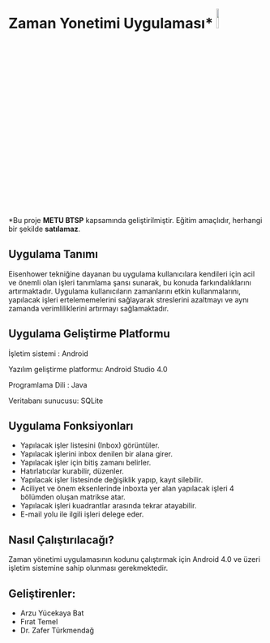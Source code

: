 # Zaman Yonetimi Uygulaması*  <img src="https://static-s.aa-cdn.net/img/gp/20600007236287/lNdYO-V3oLSPOXRdNbOROX-3eBZhpLDRhP8laOiPtmkwaXrzQpFcLas8kAG6ieSaJlE=w300?v=1" width="10%">
*Bu proje **METU BTSP** kapsamında geliştirilmiştir. Eğitim amaçlıdır, herhangi bir şekilde **satılamaz**.

## Uygulama Tanımı
Eisenhower tekniğine dayanan bu uygulama kullanıcılara kendileri için acil ve önemli olan işleri tanımlama şansı sunarak, bu konuda farkındalıklarını artırmaktadır. Uygulama kullanıcıların zamanlarını etkin kullanmalarını, yapılacak işleri ertelememelerini sağlayarak streslerini azaltmayı ve aynı zamanda verimliliklerini artırmayı sağlamaktadır.

## Uygulama Geliştirme Platformu
İşletim sistemi : Android

Yazılım geliştirme platformu: Android Studio 4.0

Programlama Dili : Java

Veritabanı sunucusu: SQLite 

## Uygulama Fonksiyonları
 - Yapılacak işler listesini (Inbox) görüntüler.
 - Yapılacak işlerini inbox denilen bir alana girer. 
 - Yapılacak işler için bitiş zamanı belirler. 
 - Hatırlatıcılar kurabilir, düzenler. 
 - Yapılacak işler listesinde değişiklik yapıp, kayıt silebilir. 
 - Aciliyet ve önem eksenlerinde inboxta yer alan yapılacak işleri 4 bölümden oluşan matrikse atar. 
 - Yapılacak işleri kuadrantlar arasında tekrar atayabilir.
 - E-mail yolu ile ilgili işleri delege eder.

## Nasıl Çalıştırılacağı?
Zaman yönetimi uygulamasının kodunu çalıştırmak için Android 4.0 ve üzeri işletim sistemine sahip olunması gerekmektedir.

## Geliştirenler: 
 - Arzu Yücekaya Bat
 - Fırat Temel
 - Dr. Zafer Türkmendağ

